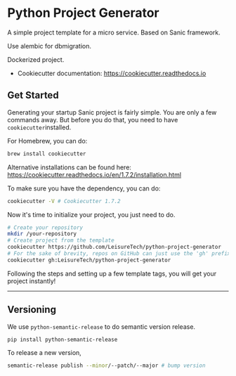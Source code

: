 # Python Project Generator

A simple project template for a micro service. Based on Sanic framework.

Use alembic for dbmigration.

Dockerized project.

- Cookiecutter documentation: https://cookiecutter.readthedocs.io

## Get Started

Generating your startup Sanic project is fairly simple. You are only a few
commands away.
But before you do that, you need to have `cookiecutter`installed.

For Homebrew, you can do:
```bash
brew install cookiecutter
```
Alternative installations can be found here:
https://cookiecutter.readthedocs.io/en/1.7.2/installation.html

To make sure you have the dependency, you can do:
```bash
cookiecutter -V # Cookiecutter 1.7.2
```

Now it's time to initialize your project, you just need to do.

```bash
# Create your repository
mkdir /your-repository
# Create project from the template
cookiecutter https://github.com/LeisureTech/python-project-generator
# For the sake of brevity, repos on GitHub can just use the 'gh' prefix
cookiecutter gh:LeisureTech/python-project-generator
```
Following the steps and setting up a few template tags,
you will get your project instantly!

---
## Versioning
We use `python-semantic-release` to do semantic version release.
```bash
pip install python-semantic-release
```
To release a new version,
```bash
semantic-release publish --minor/--patch/--major # bump version
```
